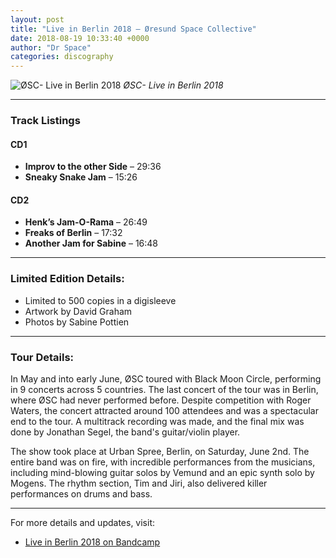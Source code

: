 ```yaml
---
layout: post
title: "Live in Berlin 2018 – Øresund Space Collective"
date: 2018-08-19 10:33:40 +0000
author: "Dr Space"
categories: discography
---
```


![ØSC- Live in Berlin 2018](wp-content/uploads/2018/08/BERLIN2018front-300x269.jpg)
*ØSC- Live in Berlin 2018*

---

### Track Listings

#### CD1
- **Improv to the other Side** – 29:36
- **Sneaky Snake Jam** – 15:26

#### CD2
- **Henk’s Jam-O-Rama** – 26:49
- **Freaks of Berlin** – 17:32
- **Another Jam for Sabine** – 16:48

---

### Limited Edition Details:
- Limited to 500 copies in a digisleeve
- Artwork by David Graham
- Photos by Sabine Pottien

---

### Tour Details:
In May and into early June, ØSC toured with Black Moon Circle, performing in 9 concerts across 5 countries. The last concert of the tour was in Berlin, where ØSC had never performed before. Despite competition with Roger Waters, the concert attracted around 100 attendees and was a spectacular end to the tour. A multitrack recording was made, and the final mix was done by Jonathan Segel, the band's guitar/violin player.

The show took place at Urban Spree, Berlin, on Saturday, June 2nd. The entire band was on fire, with incredible performances from the musicians, including mind-blowing guitar solos by Vemund and an epic synth solo by Mogens. The rhythm section, Tim and Jiri, also delivered killer performances on drums and bass.

---

For more details and updates, visit:
- [Live in Berlin 2018 on Bandcamp](https://oresundspacecollective.bandcamp.com/album/live-in-berlin-2018)
